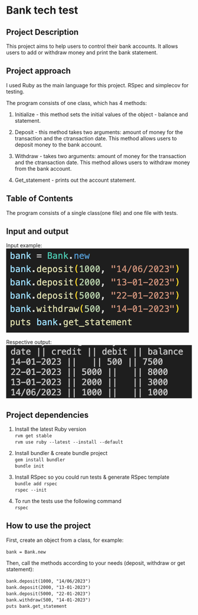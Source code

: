 # Bank tech test

## Project Description
This project aims to help users to control their bank accounts. It allows users to add or withdraw money and print the bank statement. 

## Project approach
I used Ruby as the main language for this project. RSpec and simplecov for testing.

The program consists of one class, which has 4 methods: 

1. Initialize - this method sets the initial values of the object - balance and statement.

2. Deposit - this method takes two arguments: amount of money for the transaction and the ctransaction date. This method allows users to deposit money to the bank account.

3. Withdraw - takes two arguments: amount of money for the transaction and the ctransaction date. This method allows users to withdraw money from the bank account.

4. Get_statement - prints out the account statement.

## Table of Contents
The program consists of a single class(one file) and one file with tests.

## Input and output
Input example:  
![My Image](input.png)

Respective output:  
![My Image](output.png)

## Project dependencies
1. Install the latest Ruby version  
`rvm get stable`  
`rvm use ruby --latest --install --default`  

2. Install bundler & create bundle project  
`gem install bundler`  
`bundle init`

3. Install RSpec so you could run tests & generate RSpec template  
`bundle add rspec`  
`rspec --init`

4. To run the tests use the following command  
`rspec`

## How to use the project
First, create an object from a class, for example:  

`bank = Bank.new`  

Then, call the methods according to your needs (deposit, withdraw or get statement):

`bank.deposit(1000, "14/06/2023")`  
`bank.deposit(2000, "13-01-2023")`  
`bank.deposit(5000, "22-01-2023")`  
`bank.withdraw(500, "14-01-2023")`  
`puts bank.get_statement`   